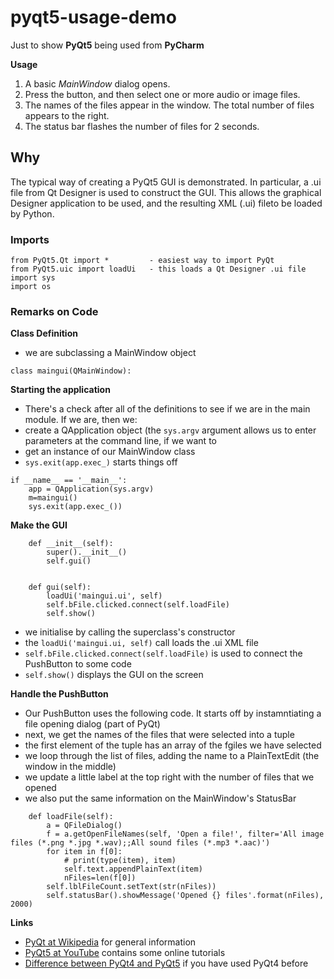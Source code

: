# pyqt5-usage-demo

Just to show __PyQt5__ being used from __PyCharm__

**Usage**

1. A basic _MainWindow_ dialog opens.
1. Press the button, and then select one or more audio or image files.
1. The names of the files appear in the window. The total number of files appears to the right.
1. The status bar flashes the number of files for 2 seconds.

## Why

The typical way of creating a PyQt5 GUI is demonstrated.
In particular, a .ui file from Qt Designer is used to construct the GUI.
This allows the graphical Designer application to be used,
and the resulting XML (.ui) fileto be loaded by Python.

### Imports

```
from PyQt5.Qt import *         - easiest way to import PyQt
from PyQt5.uic import loadUi   - this loads a Qt Designer .ui file
import sys
import os
```

### Remarks on Code

**Class Definition**
- we are subclassing a MainWindow object
```
class maingui(QMainWindow):
```
**Starting the application**
- There's a check after all of the definitions to see if we are in the main module. If we are, then we:
- create a QApplication object (the ```sys.argv``` argument allows us to enter parameters at the command line, if we want to
- get an instance of our MainWindow class
- ```sys.exit(app.exec_)``` starts things off

```
if __name__ == '__main__':
    app = QApplication(sys.argv)
    m=maingui()
    sys.exit(app.exec_())
```
**Make the GUI**
```
    def __init__(self):
        super().__init__()
        self.gui()


    def gui(self):
        loadUi('maingui.ui', self)
        self.bFile.clicked.connect(self.loadFile)
        self.show()
```
- we initialise by calling the superclass's constructor
- the ```loadUi('maingui.ui, self)``` call loads the .ui XML file
- ```self.bFile.clicked.connect(self.loadFile)``` is used to connect the PushButton to some code
- ```self.show()``` displays the GUI on the screen

**Handle the PushButton**
- Our PushButton uses the following code. It starts off by instamntiating a file opening dialog (part of PyQt)
- next, we get the names of the files that were selected into a tuple
- the first element of the tuple has an array of the fgiles we have selected
- we loop through the list of files, adding the name to a PlainTextEdit (the window in the middle)
- we update a little label at the top right with the number of files that we opened
- we also put the same information on the MainWindow's StatusBar
```
    def loadFile(self):
        a = QFileDialog()
        f = a.getOpenFileNames(self, 'Open a file!', filter='All image files (*.png *.jpg *.wav);;All sound files (*.mp3 *.aac)')
        for item in f[0]:
            # print(type(item), item)
            self.text.appendPlainText(item)
            nFiles=len(f[0])
        self.lblFileCount.setText(str(nFiles))
        self.statusBar().showMessage('Opened {} files'.format(nFiles), 2000)
```
**Links**

- [PyQt at Wikipedia](https://en.wikipedia.org/wiki/PyQt) for general information
- [PyQt5 at YouTube](https://www.youtube.com/results?search_query=pyqt5) contains some online tutorials
- [Difference between PyQt4 and PyQt5](http://pyqt.sourceforge.net/Docs/PyQt5/pyqt4_differences.html) if you have used PyQt4 before

